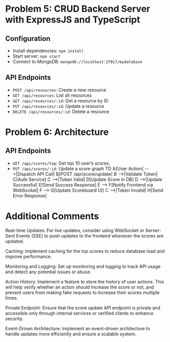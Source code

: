 # Problem 5: CRUD Backend Server with ExpressJS and TypeScript

## Configuration

* Install dependencies: `npm install`
* Start server: `npm start`
* Connect to MongoDB: `mongodb://localhost:27017/mydatabase`

## API Endpoints

* `POST /api/resources`: Create a new resource
* `GET /api/resources`: List all resources
* `GET /api/resources/:id`: Get a resource by ID
* `PUT /api/resources/:id`: Update a resource
* `DELETE /api/resources/:id`: Delete a resource

# Problem 6: Architecture

## API Endpoints

* `GET /api/scores/top`: Get top 10 user’s scores.
* `PUT /api/scores/:id`: Update a score
graph TD
    A[User Action] -->|Dispatch API Call| B[POST /api/score/update]
    B -->|Validate Token| C[Auth Service]
    C -->|Token Valid| D[Update Score in DB]
    D -->|Update Successful| E[Send Success Response]
    E --> F[Notify Frontend via WebSocket]
    F --> G[Update Scoreboard UI]
    C -->|Token Invalid| H[Send Error Response]

# Additional Comments

Real-time Updates: For live updates, consider using WebSocket or Server-Sent Events (SSE) to push updates to the frontend whenever the scores are updated.

Caching: Implement caching for the top scores to reduce database load and improve performance.

Monitoring and Logging: Set up monitoring and logging to track API usage and detect any potential issues or abuse.

Action History: Implement a feature to store the history of user actions. This will help verify whether an action should increase the score or not, and prevent users from making fake requests to increase their scores multiple times.

Private Endpoint: Ensure that the score update API endpoint is private and accessible only through internal services or verified clients to enhance security.

Event-Driven Architecture: Implement an event-driven architecture to handle updates more efficiently and ensure a scalable system.

